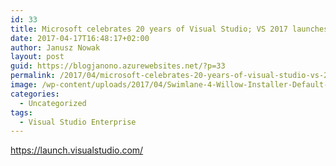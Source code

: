 ```yaml
---
id: 33
title: Microsoft celebrates 20 years of Visual Studio; VS 2017 launches on March 7
date: 2017-04-17T16:48:17+02:00
author: Janusz Nowak
layout: post
guid: https://blogjanono.azurewebsites.net/?p=33
permalink: /2017/04/microsoft-celebrates-20-years-of-visual-studio-vs-2017-launches-on-march-7/
image: /wp-content/uploads/2017/04/Swimlane-4-Willow-Installer-Default-Size.png
categories:
  - Uncategorized
tags:
  - Visual Studio Enterprise
---
```

<https://launch.visualstudio.com/>